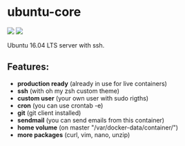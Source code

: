 # ubuntu-core

[![](https://images.microbadger.com/badges/version/primehost/ubuntu-core.svg)](https://microbadger.com/images/primehost/ubuntu-core "Get your own version badge on microbadger.com")     [![](https://images.microbadger.com/badges/image/primehost/ubuntu-core.svg)](https://microbadger.com/images/primehost/ubuntu-core "Get your own image badge on microbadger.com")


Ubuntu 16.04 LTS server with ssh.

## Features:
- **production ready** (already in use for live containers)
- **ssh** (with oh my zsh custom theme)
- **custom user** (your own user with sudo rigths)
- **cron** (you can use crontab -e)
- **git** (git client installed)
- **sendmail** (you can send emails from this container)
- **home volume** (on master "/var/docker-data/container/")
- **more packages** (curl, vim, nano, unzip)
